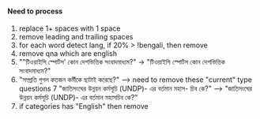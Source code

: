 #### Need to process
1. replace 1+ spaces with 1 space
2. remove leading and trailing spaces
3. for each word detect lang, if 20% > !bengali, then remove
4. remove qna which are english
5. "\"টিওয়াইসি স্পোর্টস' কোন দেশভিত্তিক সংবাদমাধ্যম?" -> "টিওয়াইসি স্পোর্টস কোন দেশভিত্তিক সংবাদমাধ্যম?"
6. "সম্প্রতি গুগল কতজন কর্মীকে ছাটাই করেছে?" --> need to remove these "current" type questions
7 "জাতিসংঘের উন্নয়ন কর্মসূচি (UNDP)- এর বর্তমান মহাস- চিব কে?" --> "জাতিসংঘের উন্নয়ন কর্মসূচি (UNDP)- এর বর্তমান মহাসচিব কে?"
8. if categories has "English" then remove